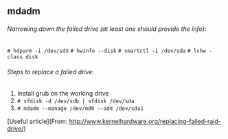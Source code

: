 ## mdadm

###### Narrowing down the failed drive (at least one should provide the info):
  `# hdparm -i /dev/sdX`
  `# hwinfo --disk`
  `# smartctl -i /dev/sda`
  `# lshw -class disk`

###### Steps to replace a failed drive:
  1. Install grub on the working drive
  2. `# sfdisk -d /dev/sdb | sfdisk /dev/sda`
  3. `# mdadm --manage /dev/md0 --add /dev/sda1`

[Useful article](From: http://www.kernelhardware.org/replacing-failed-raid-drive/)
